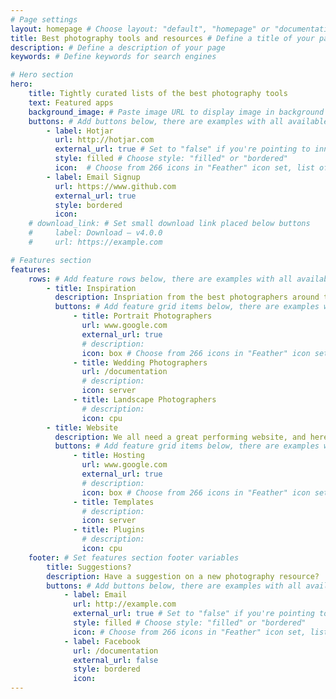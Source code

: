 ```yaml
---
# Page settings
layout: homepage # Choose layout: "default", "homepage" or "documentation-archive"
title: Best photography tools and resources # Define a title of your page
description: # Define a description of your page
keywords: # Define keywords for search engines

# Hero section
hero:
    title: Tightly curated lists of the best photography tools
    text: Featured apps
    background_image: # Paste image URL to display image in background of hero section
    buttons: # Add buttons below, there are examples with all available options
        - label: Hotjar
          url: http://hotjar.com
          external_url: true # Set to "false" if you're pointing to inner page
          style: filled # Choose style: "filled" or "bordered"
          icon:  # Choose from 266 icons in "Feather" icon set, list of all icons is available here - https://feathericons.com
        - label: Email Signup
          url: https://www.github.com
          external_url: true
          style: bordered
          icon: 
    # download_link: # Set small download link placed below buttons
    #     label: Download — v4.0.0
    #     url: https://example.com

# Features section
features:
    rows: # Add feature rows below, there are examples with all available options
        - title: Inspiration
          description: Inspriation from the best photographers around the world 🌍
          buttons: # Add feature grid items below, there are examples with all available options
              - title: Portrait Photographers
                url: www.google.com
                external_url: true
                # description: 
                icon: box # Choose from 266 icons in "Feather" icon set, list of all icons is available here - https://feathericons.com
              - title: Wedding Photographers
                url: /documentation
                # description: 
                icon: server
              - title: Landscape Photographers
                # description: 
                icon: cpu
        - title: Website
          description: We all need a great performing website, and here's the best
          buttons: # Add feature grid items below, there are examples with all available options
              - title: Hosting
                url: www.google.com
                external_url: true
                # description: 
                icon: box # Choose from 266 icons in "Feather" icon set, list of all icons is available here - https://feathericons.com
              - title: Templates
                # description: 
                icon: server
              - title: Plugins
                # description: 
                icon: cpu
    footer: # Set features section footer variables
        title: Suggestions?
        description: Have a suggestion on a new photography resource?
        buttons: # Add buttons below, there are examples with all available options
            - label: Email
              url: http://example.com
              external_url: true # Set to "false" if you're pointing to inner page
              style: filled # Choose style: "filled" or "bordered"
              icon: # Choose from 266 icons in "Feather" icon set, list of all icons is available here - https://feathericons.com
            - label: Facebook
              url: /documentation
              external_url: false
              style: bordered
              icon:
---
```

